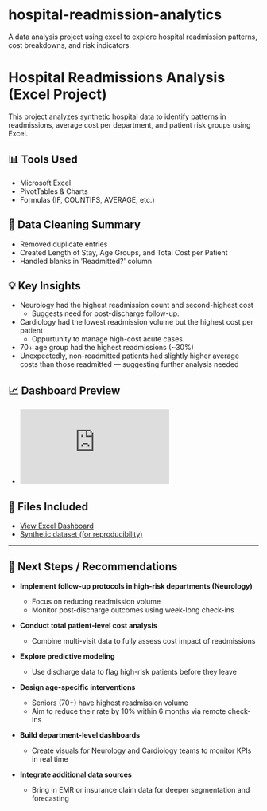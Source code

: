 # hospital-readmission-analytics
A data analysis project using excel to explore hospital readmission patterns, cost breakdowns, and risk indicators.
# Hospital Readmissions Analysis (Excel Project)

This project analyzes synthetic hospital data to identify patterns in readmissions, average cost per department, and patient risk groups using Excel.

## 📊 Tools Used
- Microsoft Excel
- PivotTables & Charts
- Formulas (IF, COUNTIFS, AVERAGE, etc.)

## 🧼 Data Cleaning Summary
- Removed duplicate entries
- Created Length of Stay, Age Groups, and Total Cost per Patient
- Handled blanks in 'Readmitted?' column

## 💡 Key Insights
- Neurology had the highest readmission count and second-highest cost
  - Suggests need for post-discharge follow-up.
- Cardiology had the lowest readmission volume but the highest cost per patient
  - Oppurtunity to manage high-cost acute cases.
- 70+ age group had the highest readmissions (~30%)
- Unexpectedly, non-readmitted patients had slightly higher average costs than those readmitted — suggesting further analysis needed

## 📈 Dashboard Preview
- ![Hospital Readmission Dashboard](https://github.com/OmarKanu96/hospital-readmission-analytics/raw/main/Hospital_Readmissions_Synthetic_Data%20(2).pdf)

## 📁 Files Included
- [View Excel Dashboard](https://1drv.ms/x/c/c8d5dcf9822e7dff/ESKfbhmXhrhNmWvMrI_ipsEBCe4pv4xdHRIgY1sThub9Ow?e=fLSLzI)
- [Synthetic dataset (for reproducibility)](https://1drv.ms/x/c/c8d5dcf9822e7dff/ESKfbhmXhrhNmWvMrI_ipsEBCe4pv4xdHRIgY1sThub9Ow?e=lRxi7L)

---

## 🚀 Next Steps / Recommendations

- **Implement follow-up protocols in high-risk departments (Neurology)**
  - Focus on reducing readmission volume
  - Monitor post-discharge outcomes using week-long check-ins

- **Conduct total patient-level cost analysis**
  - Combine multi-visit data to fully assess cost impact of readmissions

- **Explore predictive modeling**
  - Use discharge data to flag high-risk patients before they leave

- **Design age-specific interventions**
  - Seniors (70+) have highest readmission volume
  - Aim to reduce their rate by 10% within 6 months via remote check-ins

- **Build department-level dashboards**
  - Create visuals for Neurology and Cardiology teams to monitor KPIs in real time

- **Integrate additional data sources**
  - Bring in EMR or insurance claim data for deeper segmentation and forecasting
